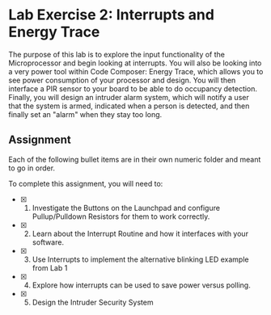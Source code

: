 # Lab Exercise 2: Interrupts and Energy Trace
The purpose of this lab is to explore the input functionality of the Microprocessor and begin looking at interrupts. You will also be looking into a very power tool within Code Composer: Energy Trace, which allows you to see power consumption of your processor and design. You will then interface a PIR sensor to your board to be able to do occupancy detection. Finally, you will design an intruder alarm system, which will notify a user that the system is armed, indicated when a person is detected, and then finally set an "alarm" when they stay too long.

## Assignment
Each of the following bullet items are in their own numeric folder and meant to go in order.

To complete this assignment, you will need to:
- [X] 1. Investigate the Buttons on the Launchpad and configure Pullup/Pulldown Resistors for them to work correctly.
- [X] 2. Learn about the Interrupt Routine and how it interfaces with your software.
- [X] 3. Use Interrupts to implement the alternative blinking LED example from Lab 1
- [X] 4. Explore how interrupts can be used to save power versus polling.
- [X] 5. Design the Intruder Security System
